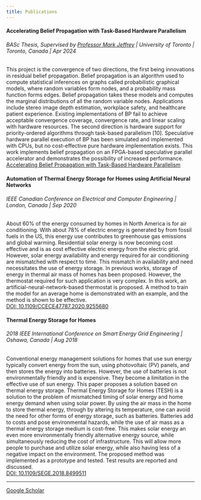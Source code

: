 ```yaml
---
title: Publications
---
```


#### Accelerating Belief Propagation with Task-Based Hardware Parallelism

###### BASc Thesis, Supervised by [Professor Mark Jeffrey](https://www.eecg.utoronto.ca/~mcj/) | University of Toronto | Toronto, Canada | Apr 2024

This project is the convergence of two directions, the first being innovations in residual belief propagation. Belief propagation is an algorithm used to compute statistical inferences on graphs called probabilistic graphical models, where random variables form nodes, and a probability mass function forms edges. Belief propagation takes these models and computes the marginal distributions of all the random variable nodes. Applications include stereo image depth estimation, workplace safety, and healthcare patient experience. Existing implementations of BP fail to achieve acceptable convergence coverage, convergence rate, and linear scaling with hardware resources. The second direction is hardware support for priority-ordered algorithms through task-based parallelism [10]. Speculative hardware parallel execution of BP has been simulated and implemented with CPUs, but no cost-effective pure hardware implementation exists. This work implements belief propagation on an FPGA-based speculative parallel accelerator and demonstrates the possibility of increased performance. <br>
[Accelerating Belief Propagation with Task-Based Hardware Parallelism](/assets/bv-basc-thesis.pdf) 

#### Automation of Thermal Energy Storage for Homes using Artificial Neural Networks
###### IEEE Canadian Conference on Electrical and Computer Engineering | London, Canada | Sep 2020
About 60% of the energy consumed by homes in North America is for air conditioning. With about 78% of electric energy is generated by from fossil fuels in the US, this energy use contributes to greenhouse gas emissions and global warming. Residential solar energy is now becoming cost effective and is as cost effective electric energy from the electric grid. However, solar energy availability and energy required for air conditioning are mismatched with respect to time. This mismatch in availability and need necessitates the use of energy storage. In previous works, storage of energy in thermal air mass of homes has been proposed. However, the thermostat required for such application is very complex. In this work, an artificial-neural-network-based thermostat is proposed. A method to train the model for an average home is demonstrated with an example, and the method is shown to be effective. <br>
[DOI: 10.1109/CCECE47787.2020.9255680](https://doi.org/10.1109/CCECE47787.2020.9255680)

#### Thermal Energy Storage for Homes
###### 2018 IEEE International Conference on Smart Energy Grid Engineering | Oshawa, Canada | Aug 2018
Conventional energy management solutions for homes that use sun energy typically convert energy from the sun, using photovoltaic (PV) panels, and then stores the energy into batteries. However, the use of batteries is not environmentally friendly and is expensive. They become a limitation in the effective use of sun energy. This paper proposes a solution based on thermal energy storage. Thermal Energy Storage for Homes (TESH) is a solution to the problem of mismatched timing of solar energy and home energy demand when using solar power. By using the air mass in the home to store thermal energy, through by altering its temperature, one can avoid the need for other forms of energy storage, such as batteries. Batteries add to costs and pose environmental hazards, while the use of air mass as a thermal energy storage medium is cost-free. This makes solar energy an even more environmentally friendly alternative energy source, while simultaneously reducing the cost of infrastructure. This will allow more people to purchase and utilize solar energy, while also having less of a negative impact on the environment. The proposed method was implemented as a prototype and tested. Test results are reported and discussed. <br>
[DOI: 10.1109/SEGE.2018.8499511](https://doi.org/10.1109/SEGE.2018.8499511) 

<hr>
<a href="https://scholar.google.com/citations?user=5_CuemEAAAAJ" class="mb-1 btn btn-lg btn-primary"><i class="bi bi-mortarboard-fill"></i> Google Scholar </a>
